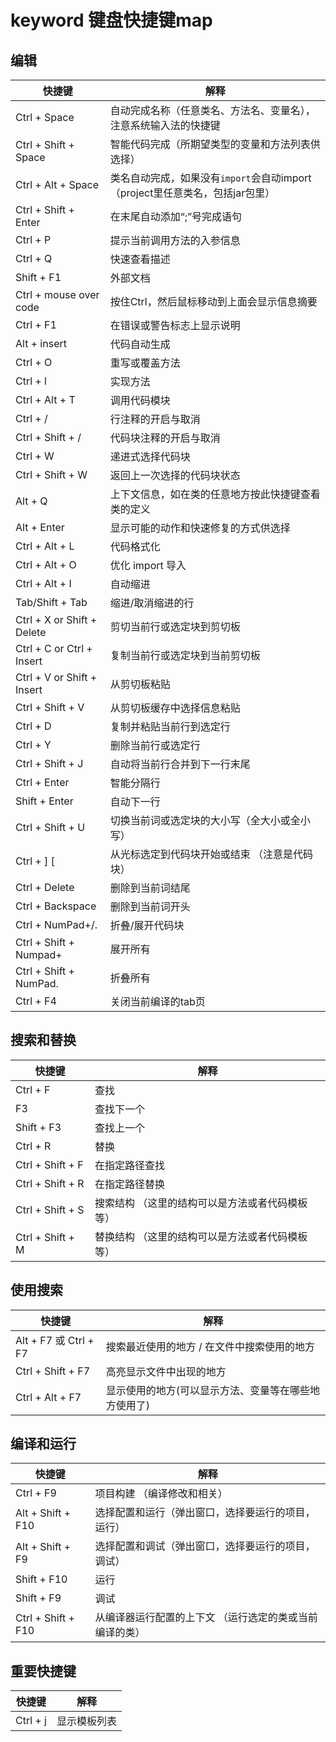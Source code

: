 # keyword 键盘快捷键map

## 编辑
快捷键 | 解释
--- | ---
Ctrl + Space | 自动完成名称（任意类名、方法名、变量名），注意系统输入法的快捷键
Ctrl + Shift + Space | 智能代码完成（所期望类型的变量和方法列表供选择）
Ctrl + Alt + Space | 类名自动完成，如果没有`import`会自动import（project里任意类名，包括jar包里）
Ctrl + Shift + Enter | 在末尾自动添加“;”号完成语句
Ctrl + P | 提示当前调用方法的入参信息
Ctrl + Q | 快速查看描述
Shift + F1 | 外部文档
Ctrl + mouse over code | 按住Ctrl，然后鼠标移动到上面会显示信息摘要
Ctrl + F1 | 在错误或警告标志上显示说明
Alt + insert | 代码自动生成
Ctrl + O | 重写或覆盖方法
Ctrl + l | 实现方法
Ctrl + Alt + T | 调用代码模块
Ctrl + / | 行注释的开启与取消
Ctrl + Shift + / | 代码块注释的开启与取消
Ctrl + W | 递进式选择代码块
Ctrl + Shift + W | 返回上一次选择的代码块状态
Alt + Q | 上下文信息，如在类的任意地方按此快捷键查看类的定义
Alt + Enter | 显示可能的动作和快速修复的方式供选择
Ctrl + Alt + L | 代码格式化
Ctrl + Alt + O | 优化 import 导入
Ctrl + Alt + I | 自动缩进
Tab/Shift + Tab | 缩进/取消缩进的行
Ctrl + X or Shift + Delete | 剪切当前行或选定块到剪切板
Ctrl + C or Ctrl + Insert | 复制当前行或选定块到当前剪切板
Ctrl + V or Shift + Insert | 从剪切板粘贴
Ctrl + Shift + V | 从剪切板缓存中选择信息粘贴
Ctrl + D | 复制并粘贴当前行到选定行
Ctrl + Y | 删除当前行或选定行
Ctrl + Shift + J | 自动将当前行合并到下一行末尾
Ctrl + Enter | 智能分隔行
Shift + Enter | 自动下一行
Ctrl + Shift + U | 切换当前词或选定块的大小写（全大小或全小写）
Ctrl + \] \[| 从光标选定到代码块开始或结束 （注意是代码块）
Ctrl + Delete | 删除到当前词结尾
Ctrl + Backspace | 删除到当前词开头
Ctrl + NumPad+/. | 折叠/展开代码块
Ctrl + Shift + Numpad+ | 展开所有
Ctrl + Shift + NumPad. | 折叠所有
Ctrl + F4 | 关闭当前编译的tab页

## 搜索和替换
快捷键 | 解释
--- | ---
Ctrl +  F | 查找
F3 | 查找下一个
Shift + F3 | 查找上一个
Ctrl + R | 替换
Ctrl + Shift + F | 在指定路径查找
Ctrl + Shift + R | 在指定路径替换
Ctrl + Shift + S | 搜索结构 （这里的结构可以是方法或者代码模板等）
Ctrl + Shift + M | 替换结构 （这里的结构可以是方法或者代码模板等）

## 使用搜索
快捷键 | 解释
--- | ---
Alt + F7 或 Ctrl +  F7 | 搜索最近使用的地方 / 在文件中搜索使用的地方
Ctrl + Shift + F7 | 高亮显示文件中出现的地方
Ctrl + Alt + F7 | 显示使用的地方(可以显示方法、变量等在哪些地方使用了)

## 编译和运行
快捷键 | 解释
--- | ---
Ctrl + F9 | 项目构建 （编译修改和相关）
Alt + Shift + F10 | 选择配置和运行（弹出窗口，选择要运行的项目，运行）
Alt + Shift + F9 | 选择配置和调试（弹出窗口，选择要运行的项目，调试）
Shift + F10 | 运行
Shift + F9 | 调试
Ctrl + Shift + F10 | 从编译器运行配置的上下文 （运行选定的类或当前编译的类）

## 重要快捷键
快捷键 | 解释
--- | ---
Ctrl + j| 显示模板列表







